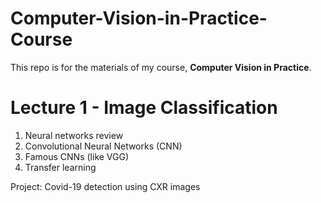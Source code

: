 # Computer-Vision-in-Practice-Course

This repo is for the materials of my course, **Computer Vision in Practice**. 

# Lecture 1 - Image Classification

1. Neural networks review
2. Convolutional Neural Networks (CNN)
3. Famous CNNs (like VGG)
4. Transfer learning

Project: Covid-19 detection using CXR images
